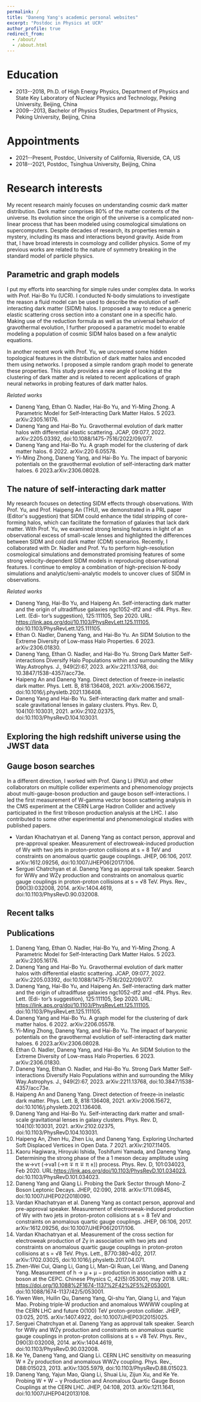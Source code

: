 ```yaml
---
permalink: /
title: "Daneng Yang's academic personal websites"
excerpt: "Postdoc in Physics at UCR"
author_profile: true
redirect_from: 
  - /about/
  - /about.html
---
```


Education
======
* 2013--2018, Ph.D. of High Energy Physics, Department of Physics and State Key Laboratory of Nuclear Physics and Technology, Peking University, Beijing, China
* 2009--2013, Bachelor of Physics Studies, Department of Physics, Peking University, Beijing, China

Appointments
======
* 2021--Present, Postdoc, University of California, Riverside, CA, US
* 2018--2021, Postdoc, Tsinghua University, Beijing, China

Research interests
======
My recent research mainly focuses on understanding cosmic dark matter distribution. Dark matter comprises 80\% of the matter contents of the universe. Its evolution since the origin of the universe is a complicated non-linear process that has been modeled using cosmological simulations on supercomputers. Despite decades of research, its properties remain a mystery, including its mass and interactions beyond gravity. Aside from that, I have broad interests in cosmology and collider physics. Some of my previous works are related to the nature of symmetry breaking in the standard model of particle physics. 

Parametric and graph models
------
I put my efforts into searching for simple rules under complex data. In works with Prof. Hai-Bo Yu (UCR). I conducted N-body simulations to investigate the reason a fluid model can be used to describe the evolution of self-interacting dark matter (SIDM) halos. I proposed a way to reduce a generic elastic scattering cross section into a constant one in a specific halo. Making use of the reduction formula as well as the universal behavior of gravothermal evolution, I further proposed a parametric model to enable modeling a population of cosmic SIDM halos based on a few analytic equations. 

In another recent work with Prof. Yu, we uncovered some hidden topological features in the distribution of dark matter halos and encoded them using networks. I proposed a simple random graph model to generate these properties. This study provides a new angle of looking at the clustering of dark matter and is related to recent applications of graph neural networks in probing features of dark matter halos.

_Related works_
* Daneng Yang, Ethan O. Nadler, Hai-Bo Yu, and Yi-Ming Zhong. A Parametric Model for Self-Interacting Dark Matter Halos. 5 2023. arXiv:2305.16176.
* Daneng Yang and Hai-Bo Yu. Gravothermal evolution of dark matter halos with differential elastic scattering. JCAP, 09:077, 2022. arXiv:2205.03392,
doi:10.1088/1475-7516/2022/09/077.
* Daneng Yang and Hai-Bo Yu. A graph model for the clustering of dark matter halos. 6 2022. arXiv:220
6.05578.
* Yi-Ming Zhong, Daneng Yang, and Hai-Bo Yu. The impact of baryonic potentials on the gravothermal evolution of self-interacting dark matter haloes. 6 2023.arXiv:2306.08028.


The nature of self-interacting dark matter
------
My research focuses on detecting SIDM effects through observations. With Prof. Yu, and Prof. Haipeng An (THU), we demonstrated in a PRL paper (Editor's suggestion) that SIDM could enhance the tidal stripping of core-forming halos, which can facilitate the formation of galaxies that lack dark matter. With Prof. Yu, we examined strong lensing features in light of an observational excess of small-scale lenses and highlighted the differences between SIDM and cold dark matter (CDM) scenarios. Recently, I collaborated with Dr. Nadler and Prof. Yu to perform high-resolution cosmological simulations and demonstrated promising features of some strong velocity-dependent SIDM models in reproducing observational features. I continue to employ a combination of high-precision N-body simulations and analytic/semi-analytic models to uncover clues of SIDM in observations.

_Related works_
* Daneng Yang, Hai-Bo Yu, and Haipeng An. Self-interacting dark matter and the origin of ultradiffuse galaxies ngc1052-df2 and -df4. Phys. Rev. Lett. (Edi-
tor’s suggestion), 125:111105, Sep 2020. URL: https://link.aps.org/doi/10.1103/PhysRevLett.125.111105, doi:10.1103/PhysRevLett.125.111105.
* Ethan O. Nadler, Daneng Yang, and Hai-Bo Yu. An SIDM Solution to the Extreme Diversity of Low-mass Halo Properties. 6 2023. arXiv:2306.01830.
* Daneng Yang, Ethan O. Nadler, and Hai-Bo Yu. Strong Dark Matter Self-interactions Diversify Halo Populations within and surrounding the Milky Way.Astrophys. J., 949(2):67, 2023. arXiv:2211.13768, doi:
10.3847/1538-4357/acc73e.
* Haipeng An and Daneng Yang. Direct detection of freeze-in inelastic dark matter. Phys. Lett. B, 818:136408, 2021. arXiv:2006.15672, doi:10.1016/j.physletb.2021.136408.
* Daneng Yang and Hai-Bo Yu. Self-interacting dark matter and small-scale gravitational lenses in galaxy clusters. Phys. Rev. D, 104(10):103031, 2021. arXiv:2102.02375, doi:10.1103/PhysRevD.104.103031.

Exploring the high redshift universe using the JWST data
------


Gauge boson searches
------
In a different direction, I worked with Prof. Qiang Li (PKU) and other collaborators on multiple collider experiments and phenomenology projects about multi-gauge-boson production and gauge boson self-interactions. I led the first measurement of W-gamma vector boson scattering analysis in the CMS experiment at the CERN Large Hadron Collider and actively participated in the first triboson production analysis at the LHC. I also contributed to some other experimental and phenomenological studies with published papers.

* Vardan Khachatryan et al. Daneng Yang as contact person, approval and pre-approval speaker. Measurement of electroweak-induced production of Wγ with two jets in proton-proton collisions at s = 8 TeV and constraints on anomalous quartic gauge couplings. JHEP, 06:106, 2017. arXiv:1612.09256, doi:10.1007/JHEP06(2017)106.
* Serguei Chatrchyan et al. Daneng Yang as approval talk speaker. Search for WWγ and WZγ production and constraints on anomalous quartic gauge couplings in proton-proton collisions at s = √8 TeV. Phys. Rev., D90(3):032008, 2014. arXiv:1404.4619, doi:10.1103/PhysRevD.90.032008.

Recent talks
------

Publications
------
1. Daneng Yang, Ethan O. Nadler, Hai-Bo Yu, and Yi-Ming Zhong. A Parametric Model for Self-Interacting Dark Matter Halos. 5 2023. arXiv:2305.16176.
2. Daneng Yang and Hai-Bo Yu. Gravothermal evolution of dark matter halos with differential elastic scattering. JCAP, 09:077, 2022. arXiv:2205.03392,
doi:10.1088/1475-7516/2022/09/077.
3. Daneng Yang, Hai-Bo Yu, and Haipeng An. Self-interacting dark matter and the origin of ultradiffuse galaxies ngc1052-df2 and -df4. Phys. Rev. Lett. (Edi-
tor’s suggestion), 125:111105, Sep 2020. URL: https://link.aps.org/doi/10.1103/PhysRevLett.125.111105, doi:10.1103/PhysRevLett.125.111105.
4. Daneng Yang and Hai-Bo Yu. A graph model for the clustering of dark matter halos. 6 2022. arXiv:2206.05578.
5. Yi-Ming Zhong, Daneng Yang, and Hai-Bo Yu. The impact of baryonic potentials on the gravothermal evolution of self-interacting dark matter haloes. 6 2023.arXiv:2306.08028.
6. Ethan O. Nadler, Daneng Yang, and Hai-Bo Yu. An SIDM Solution to the Extreme Diversity of Low-mass Halo Properties. 6 2023. arXiv:2306.01830.
7. Daneng Yang, Ethan O. Nadler, and Hai-Bo Yu. Strong Dark Matter Self-interactions Diversify Halo Populations within and surrounding the Milky Way.Astrophys. J., 949(2):67, 2023. arXiv:2211.13768, doi:10.3847/1538-4357/acc73e.
8. Haipeng An and Daneng Yang. Direct detection of freeze-in inelastic dark matter. Phys. Lett. B, 818:136408, 2021. arXiv:2006.15672, doi:10.1016/j.physletb.2021.136408.
9. Daneng Yang and Hai-Bo Yu. Self-interacting dark matter and small-scale gravitational lenses in galaxy clusters. Phys. Rev. D, 104(10):103031, 2021. arXiv:2102.02375, doi:10.1103/PhysRevD.104.103031.
10. Haipeng An, Zhen Hu, Zhen Liu, and Daneng Yang. Exploring Uncharted Soft Displaced Vertices in Open Data. 7 2021. arXiv:2107.11405.
11. Kaoru Hagiwara, Hiroyuki Ishida, Toshifumi Yamada, and Daneng Yang. Determining the strong phase of the a 1 meson decay amplitude using the w→ντ (→νa1 (→π ∓ π ∓ π ±)) process. Phys. Rev. D, 101:034023, Feb 2020. URL:https://link.aps.org/doi/10.1103/PhysRevD.101.034023, doi:10.1103/PhysRevD.101.034023.
12. Daneng Yang and Qiang Li. Probing the Dark Sector through Mono-Z Boson Leptonic Decays. JHEP, 02:090, 2018. arXiv:1711.09845, doi:10.1007/JHEP02(2018)090.
13. Vardan Khachatryan et al. Daneng Yang as contact person, approval and pre-approval speaker. Measurement of electroweak-induced production of Wγ with two jets in proton-proton collisions at s = 8 TeV and constraints on anomalous quartic gauge couplings. JHEP, 06:106, 2017. arXiv:1612.09256, doi:10.1007/JHEP06(2017)106.
14. Vardan Khachatryan et al. Measurement of the cross section for electroweak production of Zγ in association with two jets and constraints on anomalous quartic gauge couplings in proton-proton collisions at s = √8 TeV. Phys. Lett., B770:380–402, 2017. arXiv:1702.03025, doi:10.1016/j.physletb.2017.04.071.
15. Zhen-Wei Cui, Qiang Li, Gang Li, Man-Qi Ruan, Lei Wang, and Daneng Yang. Measurement of h → µ + µ − production in association with a z boson at the CEPC. Chinese Physics C, 42(5):053001, may 2018. URL: https://doi.org/10.1088%2F1674-1137%2F42%2F5%2F053001, doi:10.1088/1674-1137/42/5/053001.
16. Yiwen Wen, Huilin Qu, Daneng Yang, Qi-shu Yan, Qiang Li, and Yajun Mao. Probing triple-W production and anomalous WWWW coupling at the CERN LHC and future O(100) TeV proton-proton collider. JHEP, 03:025, 2015. arXiv:1407.4922, doi:10.1007/JHEP03(2015)025.
17. Serguei Chatrchyan et al. Daneng Yang as approval talk speaker. Search for WWγ and WZγ production and constraints on anomalous quartic gauge couplings in proton-proton collisions at s = √8 TeV. Phys. Rev., D90(3):032008, 2014. arXiv:1404.4619, doi:10.1103/PhysRevD.90.032008.
18. Ke Ye, Daneng Yang, and Qiang Li. CERN LHC sensitivity on measuring W ± Zγ production and anomalous WWZγ coupling. Phys. Rev., D88:015023, 2013. arXiv:1305.5979, doi:10.1103/PhysRevD.88.015023.
19. Daneng Yang, Yajun Mao, Qiang Li, Shuai Liu, Zijun Xu, and Ke Ye. Probing W + W − γ Production and Anomalous Quartic Gauge Boson Couplings at the CERN LHC. JHEP, 04:108, 2013. arXiv:1211.1641, doi:10.1007/JHEP04(2013)108.


